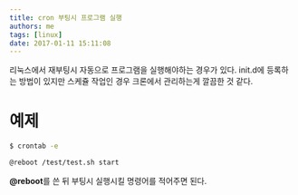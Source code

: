 ```yaml
---
title: cron 부팅시 프로그램 실행
authors: me
tags: [linux]
date: 2017-01-11 15:11:08
---
```


리눅스에서 재부팅시 자동으로 프로그램을 실행해야하는 경우가 있다.
init.d에 등록하는 방법이 있지만 스케쥴 작업인 경우 크론에서 관리하는게 깔끔한 것 같다.

# 예제

```bash
$ crontab -e

@reboot /test/test.sh start
```

**@reboot**를 쓴 뒤 부팅시 실행시킬 명령어를 적어주면 된다.

